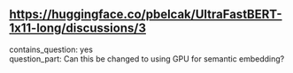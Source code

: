 ## https://huggingface.co/pbelcak/UltraFastBERT-1x11-long/discussions/3

contains_question: yes  
question_part: Can this be changed to using GPU for semantic embedding?